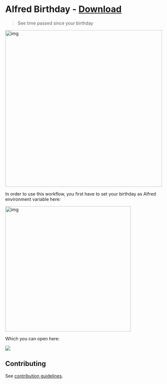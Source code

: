 # Alfred Birthday - [Download](https://github.com/nikitavoloboev/small-workflows/blob/master/birthday/Birthday.alfredworkflow?raw=true)

> See time passed since your birthday

<img src="https://i.imgur.com/R8A6OUr.png" width="500" alt="img">

In order to use this workflow, you first have to set your birthday as Alfred environment variable here:

<img src="https://i.imgur.com/L2gNrLk.png" width="400" alt="img">

Which you can open here:

![](https://i.imgur.com/Bwumi6L.png)

## Contributing

See [contribution guidelines](../CONTRIBUTING.md#readme).

